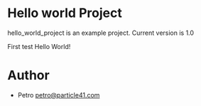 # Hello world Project

hello_world_project is an example project. Current version is 1.0

First test Hello World!

# Author

* Petro <petro@particle41.com>
